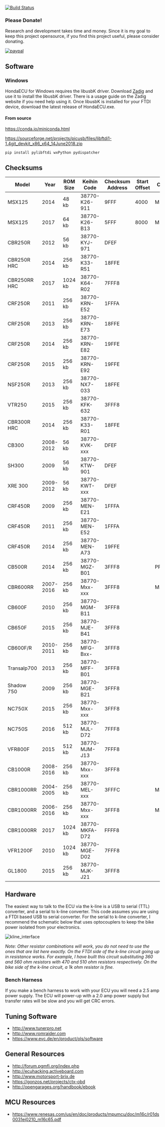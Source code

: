 [![Build Status](https://ci.appveyor.com/api/projects/status/rigvo8jwvgaxcbtp?svg=true)](https://ci.appveyor.com/project/RyanHope/hondaecu)

### Please Donate!

Research and development takes time and money. Since it is my goal to keep this project opensource, if you find this project useful, please consider donating.

[![paypal](https://www.paypalobjects.com/en_US/i/btn/btn_donateCC_LG.gif)](https://www.paypal.com/cgi-bin/webscr?cmd=_s-xclick&hosted_button_id=XL3H864LE567E)

## Software

### Windows

HondaECU for Windows requires the libusbK driver. Download [Zadig](https://zadig.akeo.ie/) and use it to install the libusbK driver. There is a usage guide on the Zadig website if you need help using it. Once libusbK is installed for your FTDI device, download the latest release of HondaECU.exe.


#### From source

 https://conda.io/miniconda.html

 https://sourceforge.net/projects/picusb/files/libftdi1-1.4git_devkit_x86_x64_14June2018.zip

 ```
pip install pylibftdi wxPython pydispatcher
 ```

## Checksums

| Model        | Year      | ROM Size | Keihin Code    | Checksum<br>Address | Start<br>Offset | CPU    | Pinout<br>(Gnd,+12,Kline) |
|--------------|-----------|----------|----------------|------------------|--------|--------|----------------|
| MSX125       | 2014      | 48 kb    | 38770-K26-911  | 9FFF             | 4000   | M16C   | 10,1,30        |
| MSX125       | 2017      | 64 kb    | 38770-K26-B13  | 5FFF             | 8000   | M16C   | 10,1,30        |
| CBR250R      | 2012      | 56 kb    | 38770-KYJ-971  | DFEF             |        |        |                |
| CBR250R HRC  | 2014      | 256 kb   | 38770-K33-R51  | 18FFE            |        |        |                |
| CBR250RR HRC | 2017      | 1024 kb  | 38770-K64-R02  | 7FFF8            |        |        |                |
| CRF250R      | 2011      | 256 kb   | 38770-KRN-E52  | 1FFFA            |        |        |                |
| CRF250R      | 2013      | 256 kb   | 38770-KRN-E73  | 18FFE            |        |        |                |
| CRF250R      | 2014      | 256 kb   | 38770-KRN-E82  | 19FFE            |        |        |                |
| CRF250R      | 2015      | 256 kb   | 38770-KRN-E92  | 19FFE            |        |        |                |
| NSF250R      | 2013      | 256 kb   | 38770-NX7-033  | 18FFE            |        |        |                |
| VTR250       | 2015      | 256 kb   | 38770-KFK-632  | 3FFF8            |        |        |                |
| CBR300R HRC  | 2014      | 256 kb   | 38770-K33-R01  | 18FFE            |        |        |                |
| CB300        | 2008-2012 | 56 kb    | 38770-KVK-xxx  | DFEF             |        |        |                |
| SH300        | 2009      | 56 kb    | 38770-KTW-901  | DFEF             |        |        |                |
| XRE 300      | 2009-2012 | 56 kb    | 38770-KWT-xxx  | DFEF             |        |        |                |
| CRF450R      | 2009      | 256 kb   | 38770-MEN-E21  | 1FFFA            |        |        |                |
| CRF450R      | 2011      | 256 kb   | 38770-MEN-E52  | 1FFFA            |        |        |                |
| CRF450R      | 2014      | 256 kb   | 38770-MEN-A73  | 19FFE            |        |        |                |
| CB500R       | 2014      | 256 kb   | 38770-MGZ-B01  | 3FFF8            |        | PPC    | 12,23,25       |
| CBR600RR     | 2007-2016 | 256 kb   | 38770-Mxx-xxx  | 3FFF8            |        | M32R   |                |
| CB600F       | 2010      | 256 kb   | 38770-MGM-B11  | 3FFF8            |        |        |                |
| CB650F       | 2015      | 256 kb   | 38770-MJE-B41  | 3FFF8            |        |        |                |
| CB600F/R     | 2010-2011 | 256 kb   | 38770-MFG-Bxx- | 3FFF8            |        |        |                |
| Transalp700  | 2013      | 256 kb   | 38770-MFF-B01  | 3FFF8            |        |        |                |
| Shadow 750   | 2009      | 256 kb   | 38770-MGE-B21  | 3FFF8            |        |        |                |
| NC750X       | 2015      | 256 kb   | 38770-Mxx-xxx  | 3FFF8            |        |        |                |
| NC750S       | 2016      | 512 kb   | 38770-MJL-D72  | 7FFF8            |        |        |                |
| VFR800F      | 2015      | 512 kb   | 38770-MJM-J13  | 7FFF8            |        |        |                |
| CB1000R      | 2008-2016 | 256 kb   | 38770-Mxx-xxx  | 3FFF8            |        |        |                |
| CBR1000RR    | 2004-2005 | 256 kb   | 38770-MEL-xxx  | 3FFFC            |        | M32R   |                |
| CBR1000RR    | 2006-2016 | 256 kb   | 38770-Mxx-xxx  | 3FFF8            |        | M32R   |                |
| CBR1000RR    | 2017      | 1024 kb  | 38770-MKFA-D72 | FFFF8            |        |        |                |
| VFR1200F     | 2010      | 1024 kb  | 38770-MGE-D02  | 7FFF8            |        |        |                |
| GL1800       | 2015      | 256 kb   | 38770-MJK-J21  | 3FFF8            |        |        |                |

## Hardware

The easiest way to talk to the ECU via the k-line is a USB to serial (TTL) converter, and a serial to k-line converter. This code assumes you are using a FTDI based USB to serial converter. For the serial to k-line converter, I recommend the schematic below that uses optocouplers to keep the bike power isolated from your electronics.

![kline_interface](http://projects.gonzos.net/wp-content/uploads/2017/04/CTX-kline-interface-1024x514.png)

_Note: Other resistor combinations will work, you do not need to use the ones that are list here exactly. On the FTDI side of the k-line circuit going up in resistance works. For example, I have built this circuit substituting 360 and 560 ohm resistors with 470 and 510 ohm resistors respectively. On the bike side of the k-line circuit, a 1k ohm resistor is fine._

### Bench Harness

If you make a bench harness to work with your ECU you will need a 2.5 amp power supply. The ECU will power-up with a 2.0 amp power supply but transfer rates will be slow and you will get CRC errors.

## Tuning Software

* http://www.tunerpro.net
* http://www.romraider.com
* https://www.evc.de/en/product/ols/software


## General Resources

* http://forum.pgmfi.org/index.php
* http://ecuhacking.activeboard.com
* http://www.motorsport-brix.de
* https://gonzos.net/projects/ctx-obd
* http://opengarages.org/handbook/ebook

## MCU Resources

* https://www.renesas.com/us/en/doc/products/mpumcu/doc/m16c/r01ds0031ej0210_m16c65.pdf
